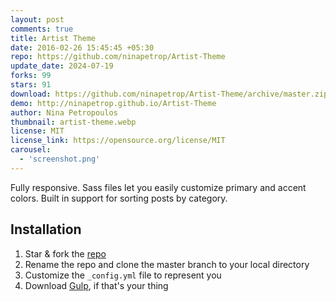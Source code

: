 ```yaml
---
layout: post
comments: true
title: Artist Theme
date: 2016-02-26 15:45:45 +05:30
repo: https://github.com/ninapetrop/Artist-Theme
update_date: 2024-07-19
forks: 99
stars: 91
download: https://github.com/ninapetrop/Artist-Theme/archive/master.zip
demo: http://ninapetrop.github.io/Artist-Theme
author: Nina Petropoulos
thumbnail: artist-theme.webp
license: MIT
license_link: https://opensource.org/license/MIT
carousel:
  - 'screenshot.png'
---
```


Fully responsive. Sass files let you easily customize primary and accent colors. Built in support for sorting posts by category.

## Installation

1. Star & fork the [repo][repo]
2. Rename the repo and clone the master branch to your local directory
3. Customize the `_config.yml` file to represent you
4. Download [Gulp][Gulp], if that's your thing

[repo]: https://github.com/ninapetrop/Artist-Theme
[Gulp]: https://github.com/gulpjs/gulp/blob/master/docs/getting-started.md
